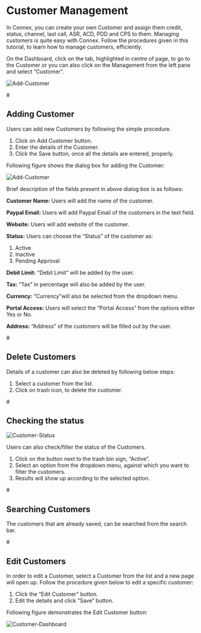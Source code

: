 <h1>Customer Management</h1>

In Connex, you can create your own Customer and assign them credit, status, channel, last call, ASR, ACD, PDD and CPS to them.
Managing customers is quite easy with Connex. Follow the procedures given in this tutorial, to learn how to manage customers, efficiently.

On the Dashboard, click on the tab, highlighted in centre of page, to go to the Customer or you can also click on the Management from the left pane and select “Customer”.

<img src="https://raw.githubusercontent.com/digipigeon/connexcs-user-docs/master/img/customer-dashboard-new.png" alt="Add-Customer"/>

#<h2>Adding Customer</h2>

Users can add new Customers by following the simple procedure.

1. Click on Add Customer button.
2. Enter the details of the Customer.
3. Click the Save button, once all the details are entered, properly.

Following figure shows the dialog box for adding the Customer:

<img src="https://raw.githubusercontent.com/digipigeon/connexcs-user-docs/master/img/add-customer.png" alt="Add-Customer"/>

Brief description of the fields present in above dialog box is as follows:

<b>Customer Name:</b> Users will add the name of the customer.

<b>Paypal Email:</b> Users will add Paypal Email of the customers in the text field.

<b>Website:</b> Users will add website of the customer.

<b>Status:</b> Users can choose the “Status” of the customer as:

1. Active
2. Inactive
3. Pending Approval

<b>Debit Limit:</b>  “Debit Limit” will be added by the user.

<b>Tax:</b>  “Tax” in percentage will also be added by the user.

<b>Currency:</b>  “Currency”will also be selected from the dropdown menu.

<b>Portal Access:</b>  Users will select the “Portal Access” from the options either Yes or No.

<b>Address:</b>  “Address” of the customers will be filled out by the user. 

#<h2>Delete Customers</h2>

Details of a customer can also be deleted by following below steps:

1. Select a customer from the list.
2. Click on trash icon, to delete the customer.

#<h2>Checking the status</h2>

<img src="https://raw.githubusercontent.com/digipigeon/connexcs-user-docs/master/img/customer-status.png" alt="Customer-Status"/>

Users can also check/filter the status of the Customers. 

1.	Click on the button next to the trash bin sign, “Active”.
2.	Select an option from the dropdown menu, against which you want to filter the customers.
3.	Results will show up according to the selected option.

#<h2>Searching Customers</h2>

The customers that are already saved, can be searched from the search bar.

#<h2>Edit Customers</h2>

In order to edit a Customer, select a Customer from the list and a new page will open up. Follow the procedure given below to edit a specific customer:

1.	Click the “Edit Customer” button.
2.	Edit the details and click “Save” button.

Following figure demonstrates the Edit Customer button:

<img src="https://raw.githubusercontent.com/digipigeon/connexcs-user-docs/master/img/customer-dashboard.png" alt="Customer-Dashboard"/>
